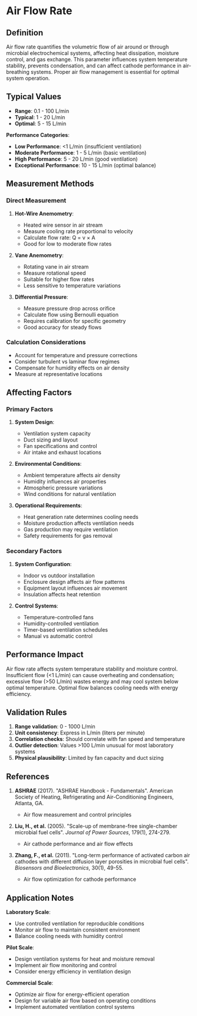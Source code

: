 <!--
Parameter ID: air_flow_rate
Category: environmental
Generated: 2025-01-16T12:08:00.000Z
-->

# Air Flow Rate

## Definition

Air flow rate quantifies the volumetric flow of air around or through microbial
electrochemical systems, affecting heat dissipation, moisture control, and gas
exchange. This parameter influences system temperature stability, prevents
condensation, and can affect cathode performance in air-breathing systems.
Proper air flow management is essential for optimal system operation.

## Typical Values

- **Range**: 0.1 - 100 L/min
- **Typical**: 1 - 20 L/min
- **Optimal**: 5 - 15 L/min

**Performance Categories**:

- **Low Performance**: <1 L/min (insufficient ventilation)
- **Moderate Performance**: 1 - 5 L/min (basic ventilation)
- **High Performance**: 5 - 20 L/min (good ventilation)
- **Exceptional Performance**: 10 - 15 L/min (optimal balance)

## Measurement Methods

### Direct Measurement

1. **Hot-Wire Anemometry**:
   - Heated wire sensor in air stream
   - Measure cooling rate proportional to velocity
   - Calculate flow rate: Q = v × A
   - Good for low to moderate flow rates

2. **Vane Anemometry**:
   - Rotating vane in air stream
   - Measure rotational speed
   - Suitable for higher flow rates
   - Less sensitive to temperature variations

3. **Differential Pressure**:
   - Measure pressure drop across orifice
   - Calculate flow using Bernoulli equation
   - Requires calibration for specific geometry
   - Good accuracy for steady flows

### Calculation Considerations

- Account for temperature and pressure corrections
- Consider turbulent vs laminar flow regimes
- Compensate for humidity effects on air density
- Measure at representative locations

## Affecting Factors

### Primary Factors

1. **System Design**:
   - Ventilation system capacity
   - Duct sizing and layout
   - Fan specifications and control
   - Air intake and exhaust locations

2. **Environmental Conditions**:
   - Ambient temperature affects air density
   - Humidity influences air properties
   - Atmospheric pressure variations
   - Wind conditions for natural ventilation

3. **Operational Requirements**:
   - Heat generation rate determines cooling needs
   - Moisture production affects ventilation needs
   - Gas production may require ventilation
   - Safety requirements for gas removal

### Secondary Factors

1. **System Configuration**:
   - Indoor vs outdoor installation
   - Enclosure design affects air flow patterns
   - Equipment layout influences air movement
   - Insulation affects heat retention

2. **Control Systems**:
   - Temperature-controlled fans
   - Humidity-controlled ventilation
   - Timer-based ventilation schedules
   - Manual vs automatic control

## Performance Impact

Air flow rate affects system temperature stability and moisture control.
Insufficient flow (<1 L/min) can cause overheating and condensation; excessive
flow (>50 L/min) wastes energy and may cool system below optimal temperature.
Optimal flow balances cooling needs with energy efficiency.

## Validation Rules

1. **Range validation**: 0 - 1000 L/min
2. **Unit consistency**: Express in L/min (liters per minute)
3. **Correlation checks**: Should correlate with fan speed and temperature
4. **Outlier detection**: Values >100 L/min unusual for most laboratory systems
5. **Physical plausibility**: Limited by fan capacity and duct sizing

## References

1. **ASHRAE** (2017). "ASHRAE Handbook - Fundamentals". American Society of
   Heating, Refrigerating and Air-Conditioning Engineers, Atlanta, GA.
   - Air flow measurement and control principles

2. **Liu, H., et al.** (2005). "Scale-up of membrane-free single-chamber
   microbial fuel cells". _Journal of Power Sources_, 179(1), 274-279.
   - Air cathode performance and air flow effects

3. **Zhang, F., et al.** (2011). "Long-term performance of activated carbon air
   cathodes with different diffusion layer porosities in microbial fuel cells".
   _Biosensors and Bioelectronics_, 30(1), 49-55.
   - Air flow optimization for cathode performance

## Application Notes

**Laboratory Scale**:

- Use controlled ventilation for reproducible conditions
- Monitor air flow to maintain consistent environment
- Balance cooling needs with humidity control

**Pilot Scale**:

- Design ventilation systems for heat and moisture removal
- Implement air flow monitoring and control
- Consider energy efficiency in ventilation design

**Commercial Scale**:

- Optimize air flow for energy-efficient operation
- Design for variable air flow based on operating conditions
- Implement automated ventilation control systems
